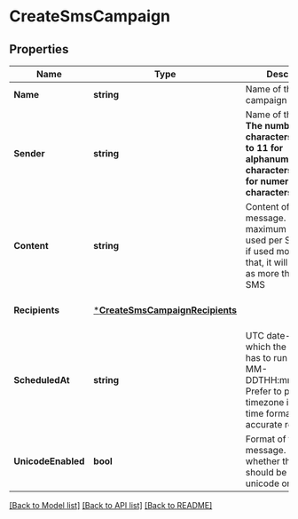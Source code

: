 # CreateSmsCampaign

## Properties
Name | Type | Description | Notes
------------ | ------------- | ------------- | -------------
**Name** | **string** | Name of the campaign | [default to null]
**Sender** | **string** | Name of the sender. **The number of characters is limited to 11 for alphanumeric characters and 15 for numeric characters** | [default to null]
**Content** | **string** | Content of the message. The maximum characters used per SMS is 160, if used more than that, it will be counted as more than one SMS | [default to null]
**Recipients** | [***CreateSmsCampaignRecipients**](createSmsCampaign_recipients.md) |  | [optional] [default to null]
**ScheduledAt** | **string** | UTC date-time on which the campaign has to run (YYYY-MM-DDTHH:mm:ss.SSSZ). Prefer to pass your timezone in date-time format for accurate result. | [optional] [default to null]
**UnicodeEnabled** | **bool** | Format of the message. It indicates whether the content should be treated as unicode or not. | [optional] [default to null]

[[Back to Model list]](../README.md#documentation-for-models) [[Back to API list]](../README.md#documentation-for-api-endpoints) [[Back to README]](../README.md)


